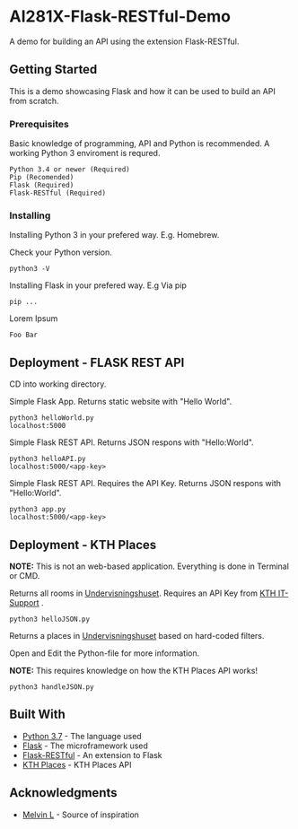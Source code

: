 # AI281X-Flask-RESTful-Demo

A demo for building an API using the extension Flask-RESTful.

## Getting Started

This is a demo showcasing Flask and how it can be used to build an API from scratch.

### Prerequisites

Basic knowledge of programming, API and Python is recommended.
A working Python 3 enviroment is requred.

```
Python 3.4 or newer (Required)
Pip (Recomended)
Flask (Required)
Flask-RESTful (Required)
```

### Installing

Installing Python 3 in your prefered way.
E.g. Homebrew.

Check your Python version.

```
python3 -V
```

Installing Flask in your prefered way.
E.g Via pip

```
pip ...
```

Lorem Ipsum

```
Foo Bar
```

## Deployment - FLASK REST API

CD into working directory.

Simple Flask App. Returns static website with "Hello World".
```
python3 helloWorld.py
localhost:5000
```


Simple Flask REST API. Returns JSON respons with "Hello:World".
```
python3 helloAPI.py
localhost:5000/<app-key>
```

Simple Flask REST API. Requires the API Key. Returns JSON respons with "Hello:World".
```
python3 app.py
localhost:5000/<app-key>
```
## Deployment - KTH Places
**NOTE:** This is not an web-based application. Everything is done in Terminal or CMD.

Returns all rooms in [Undervisningshuset](https://www.akademiskahus.se/vara-kunskapsmiljoer/byggprojekt/vara-byggprojekt/stockholm/undervisningshuset/). Requires an API Key from 
[KTH IT-Support](https://www.kth.se/student/kth-it-support) .

```
python3 helloJSON.py
```

Returns a places in [Undervisningshuset](https://www.akademiskahus.se/vara-kunskapsmiljoer/byggprojekt/vara-byggprojekt/stockholm/undervisningshuset/) based on hard-coded filters.

Open and Edit the Python-file for more information.

**NOTE:** This requires knowledge on how the KTH Places API works!

```
python3 handleJSON.py
```

## Built With

* [Python 3.7](https://www.python.org/downloads/release/python-370/) - The language used
* [Flask](http://flask.pocoo.org) - The microframework used
* [Flask-RESTful](https://flask-restful.readthedocs.io/en/latest/) - An extension to Flask 
* [KTH Places](https://www.kth.se/api/places/swagger/) - KTH Places API

## Acknowledgments

* [Melvin L](https://www.youtube.com/watch?v=s_ht4AKnWZg) - Source of inspiration
